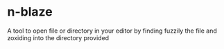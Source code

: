 # n-blaze
A tool to open file or directory in your editor by finding fuzzily the file and zoxiding into the directory provided
